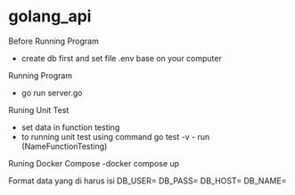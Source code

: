 # golang_api

Before Running Program
- create db first and set file .env base on your computer

Running Program 
- go run server.go

Runing Unit Test
- set data in function testing
- to running unit test using command go test -v - run (NameFunctionTesting)

Runing Docker Compose
-docker compose up


Format data yang di harus isi
DB_USER=
DB_PASS=
DB_HOST=
DB_NAME=
